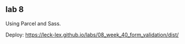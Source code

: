 ## lab 8

Using Parcel and Sass.

Deploy: https://leck-lex.github.io/labs/08_week_40_form_validation/dist/